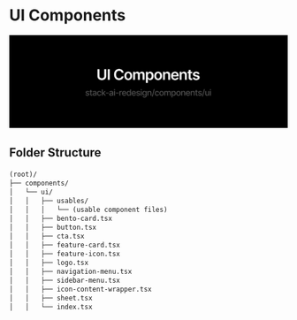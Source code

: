 # UI Components

![ui-banner](../../public/github/github-banner-components-ui.png)

## Folder Structure

```
(root)/
├── components/
│   └── ui/
│   │   ├── usables/
│   │   │   └── (usable component files)
│   │   ├── bento-card.tsx
│   │   ├── button.tsx
│   │   ├── cta.tsx
│   │   ├── feature-card.tsx
│   │   ├── feature-icon.tsx
│   │   ├── logo.tsx
│   │   ├── navigation-menu.tsx
│   │   ├── sidebar-menu.tsx
│   │   ├── icon-content-wrapper.tsx
│   │   ├── sheet.tsx
│   │   └── index.tsx
```
